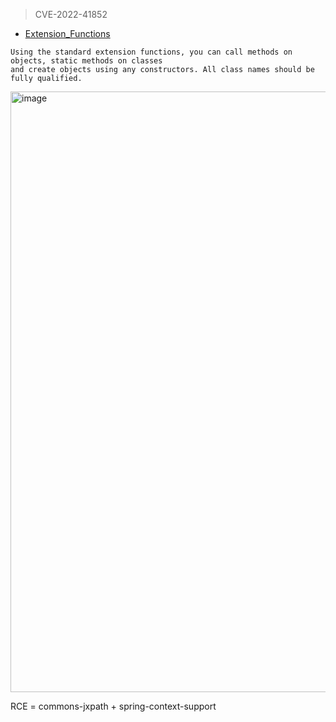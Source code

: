 > CVE-2022-41852
- [Extension_Functions](https://commons.apache.org/proper/ç/users-guide.html#Extension_Functions)

```
Using the standard extension functions, you can call methods on objects, static methods on classes 
and create objects using any constructors. All class names should be fully qualified.
```

<img width="961" alt="image" src="https://user-images.githubusercontent.com/55024146/194763215-9141ff15-febd-43d6-a96e-cc6d362845d5.png">


RCE = commons-jxpath + spring-context-support

